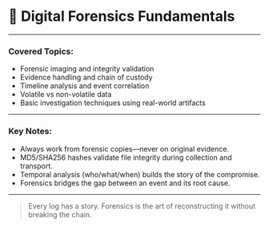 # 🧬 Digital Forensics Fundamentals

---

### Covered Topics:

- Forensic imaging and integrity validation
- Evidence handling and chain of custody
- Timeline analysis and event correlation
- Volatile vs non-volatile data
- Basic investigation techniques using real-world artifacts

---

### Key Notes:

- Always work from forensic copies—never on original evidence.
- MD5/SHA256 hashes validate file integrity during collection and transport.
- Temporal analysis (who/what/when) builds the story of the compromise.
- Forensics bridges the gap between an event and its root cause.

---

> Every log has a story. Forensics is the art of reconstructing it without breaking the chain.

